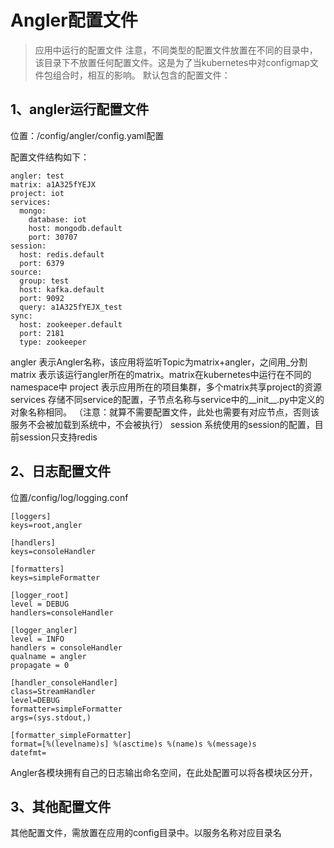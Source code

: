 # Angler配置文件

> 应用中运行的配置文件
注意，不同类型的配置文件放置在不同的目录中，该目录下不放置任何配置文件。这是为了当kubernetes中对configmap文件包组合时，相互的影响。
默认包含的配置文件：

## 1、angler运行配置文件

位置：/config/angler/config.yaml配置

配置文件结构如下：
```
angler: test
matrix: a1A325fYEJX
project: iot
services:
  mongo:
    database: iot
    host: mongodb.default
    port: 30707
session:
  host: redis.default
  port: 6379
source:
  group: test
  host: kafka.default
  port: 9092
  query: a1A325fYEJX_test
sync:
  host: zookeeper.default
  port: 2181
  type: zookeeper
```

angler      表示Angler名称，该应用将监听Topic为matrix+angler，之间用_分割
matrix      表示该运行angler所在的matrix。matrix在kubernetes中运行在不同的namespace中
project     表示应用所在的项目集群，多个matrix共享project的资源
services    存储不同service的配置，子节点名称与service中的__init__.py中定义的对象名称相同。
            （注意：就算不需要配置文件，此处也需要有对应节点，否则该服务不会被加载到系统中，不会被执行）
session     系统使用的session的配置，目前session只支持redis


## 2、日志配置文件
位置/config/log/logging.conf
```
[loggers]
keys=root,angler

[handlers]
keys=consoleHandler

[formatters]
keys=simpleFormatter

[logger_root]
level = DEBUG
handlers=consoleHandler

[logger_angler]
level = INFO
handlers = consoleHandler
qualname = angler
propagate = 0

[handler_consoleHandler]
class=StreamHandler
level=DEBUG
formatter=simpleFormatter
args=(sys.stdout,)

[formatter_simpleFormatter]
format=[%(levelname)s] %(asctime)s %(name)s %(message)s
datefmt=
```
Angler各模块拥有自己的日志输出命名空间，在此处配置可以将各模块区分开，
## 3、其他配置文件
其他配置文件，需放置在应用的config目录中。以服务名称对应目录名